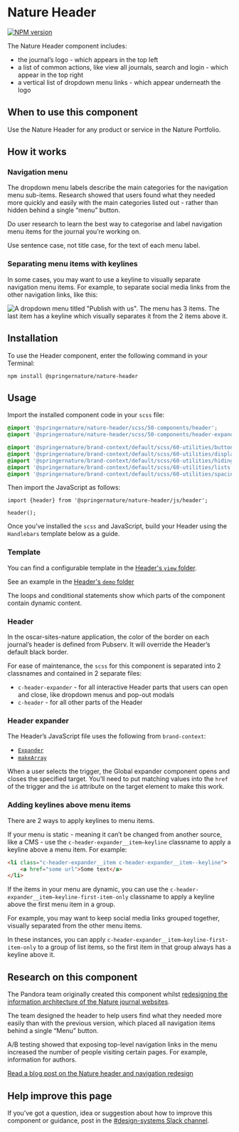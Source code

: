 # Nature Header

[![NPM version][badge-npm]][info-npm]

The Nature Header component includes:

- the journal’s logo - which appears in the top left
- a list of common actions, like view all journals, search and login - which appear in the top right
- a vertical list of dropdown menu  links - which appear underneath the logo

## When to use this component

Use the Nature Header for any product or service in the Nature Portfolio.

## How it works

### Navigation menu

The dropdown menu labels describe the main categories for the navigation menu sub-items. Research showed that users found what they needed more quickly and easily with the main categories listed out - rather than hidden behind a single “menu” button.

Do user research to learn the best way to categorise and label navigation menu items for the journal you’re working on. 

Use sentence case, not title case, for the text of each menu label.

### Separating menu items with keylines

In some cases, you may want to use a keyline to visually separate navigation menu items. For example, to separate social media links from the other navigation links, like this:

![A dropdown menu titled "Publish with us". The menu has 3 items. The last item has a keyline which visually separates it from the 2 items above it.](https://user-images.githubusercontent.com/15365576/153220305-8f08f2dc-d040-4471-bb0b-bd2425ed4c29.png)

## Installation

To use the Header component, enter the following command in your Terminal:

```
npm install @springernature/nature-header
```

## Usage

Import the installed component code in your `scss` file:

```scss
@import '@springernature/nature-header/scss/50-components/header';
@import '@springernature/nature-header/scss/50-components/header-expander';

@import '@springernature/brand-context/default/scss/60-utilities/buttons.scss';
@import '@springernature/brand-context/default/scss/60-utilities/display.scss';
@import '@springernature/brand-context/default/scss/60-utilities/hiding.scss';
@import '@springernature/brand-context/default/scss/60-utilities/lists.scss';
@import '@springernature/brand-context/default/scss/60-utilities/spacing.scss';
```

Then import the JavaScript as follows: 

```
import {header} from '@springernature/nature-header/js/header';

header();
```

Once you’ve installed the `scss` and JavaScript, build your Header using the `Handlebars` template below as a guide.

### Template

You can find a configurable template in the [Header's `view` folder](https://github.com/springernature/frontend-toolkits/blob/master/toolkits/nature/packages/nature-header/view/header.hbs).

See an example in the [Header's `demo` folder](https://github.com/springernature/frontend-toolkits/tree/master/toolkits/nature/packages/nature-header/demo)

The loops and conditional statements show which parts of the component contain dynamic content.

### Header

In the oscar-sites-nature application, the color of the border on each journal’s header is defined from Pubserv. It will override the Header’s default black border.

For ease of maintenance, the `scss` for this component is separated into 2 classnames and contained in 2 separate files:

- `c-header-expander` - for all interactive Header parts that users can open and close, like dropdown menus and pop-out modals
- `c-header` - for all other parts of the Header

### Header expander

The Header’s JavaScript file uses the following from `brand-context`: 

- [`Expander`](https://github.com/springernature/frontend-toolkits/blob/master/context/brand-context/default/js/README.md#expander)
- [`makeArray`](https://github.com/springernature/frontend-toolkits/blob/master/context/brand-context/default/js/README.md##makearray)

When a user selects the trigger, the Global expander component opens and closes the specified target. You’ll need to put matching values into the `href` of the trigger and the `id` attribute on the target element to make this work.

### Adding keylines above menu items

There are 2 ways to apply keylines to menu items.

If your menu is static - meaning it can’t be changed from another source, like a CMS - use the `c-header-expander__item–keyline`  classname to apply a keyline above a menu item. For example:

```html
<li class="c-header-expander__item c-header-expander__item--keyline">
    <a href="some url">Some text</a>
</li>
```

If the items in your menu are dynamic, you can use the `c-header-expander__item–keyline-first-item-only` classname to apply a keyline above the first menu item in a group.

For example, you may want to keep social media links grouped together, visually separated from the other menu items.

In these instances, you can apply `c-header-expander__item–keyline-first-item-only` to a group of list items, so the first item in that group always has a keyline above it.

## Research on this component

The Pandora team originally created this component whilst [redesigning the information architecture of the Nature journal websites](https://hive.springernature.com/home/designing-a-new-information-architecture-for-the-nature-journal-websites).

The team designed the header to help users find what they needed more easily than with the previous version, which placed all navigation items behind a single “Menu” button.

A/B testing showed that exposing top-level navigation links in the menu increased the number of people visiting certain pages. For example, information for authors.

[Read a blog post on the Nature header and navigation redesign](https://hive.springernature.com/home/ls/community/content-consumption/post/4537888966049792)

## Help improve this page

If you’ve got a question, idea or suggestion about how to improve this component or guidance, post in the [#design-systems Slack channel](https://springernature.slack.com/archives/C75DHBTBP).

[info-npm]: https://www.npmjs.com/package/@springernature/nature-header
[badge-npm]: https://img.shields.io/npm/v/@springernature/nature-header.svg
